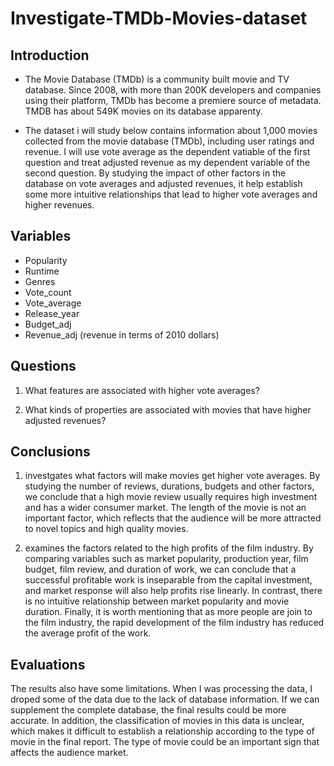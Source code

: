 # Investigate-TMDb-Movies-dataset

## Introduction
* The Movie Database (TMDb) is a community built movie and TV database. Since 2008, with more than 200K developers and companies using their platform, TMDb has become a premiere source of metadata. TMDB has about 549K movies on its database apparenty. 

* The dataset i will study below contains information about 1,000 movies collected from the movie database (TMDb), including user ratings and revenue. I will use vote average as the dependent vatiable of the first question and treat adjusted revenue as my dependent variable of the second question. By studying the impact of other factors in the database on vote averages and adjusted revenues, it help establish some more intuitive relationships that lead to higher vote averages and higher revenues.


## Variables
* Popularity
* Runtime
* Genres
* Vote_count
* Vote_average
* Release_year
* Budget_adj
* Revenue_adj (revenue in terms of 2010 dollars)

## Questions
1. What features are associated with higher vote averages?

2. What kinds of properties are associated with movies that have higher adjusted revenues?

## Conclusions
1. investgates what factors will make movies get higher vote averages. By studying the number of reviews, durations, budgets and other factors, we conclude that a high movie review usually requires high investment and has a wider consumer market. The length of the movie is not an important factor, which reflects that the audience will be more attracted to novel topics and high quality movies.

2. examines the factors related to the high profits of the film industry. By comparing variables such as market popularity, production year, film budget, film review, and duration of work, we can conclude that a successful profitable work is inseparable from the capital investment, and market response will also help profits rise linearly. In contrast, there is no intuitive relationship between market popularity and movie duration. Finally, it is worth mentioning that as more people are join to the film industry, the rapid development of the film industry has reduced the average profit of the work.

## Evaluations
The results also have some limitations. When I was processing the data, I droped some of the data due to the lack of database information. If we can supplement the complete database, the final results could be more accurate. In addition, the classification of movies in this data is unclear, which makes it difficult to establish a relationship according to the type of movie in the final report. The type of movie could be an important sign that affects the audience market.
